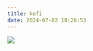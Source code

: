 ```yaml
---
title: kofi
date: 2024-07-02 18:26:53
---
```



[<img src="/kofi/kofi_button_blue.png">](https://ko-fi.com/zlood)
